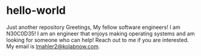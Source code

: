 # hello-world
Just another repository
Greetings, My fellow software engineers! I am N30C0D35! I am an engineer that enjoys making operating systems and am looking for someone who can help! Reach out to me if you are interested. My email is lmahler2@kolabnow.com.
